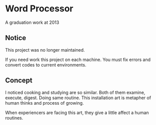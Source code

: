 # Word Processor
A graduation work at 2013

## Notice
This project was no longer maintained.

If you need work this project on each machine. You must fix errors and convert codes to current environments.

## Concept
I noticed cooking and studying are so similar. Both of them examine, execute, digest. Doing same routine.
This installation art is metapher of human thinks and process of growing.

When experiencers are facing this art, they give a little affect a human routines.